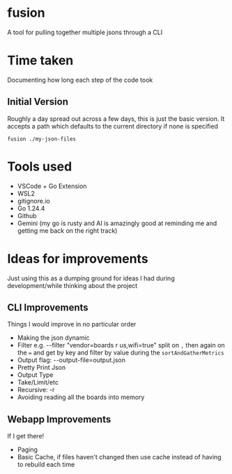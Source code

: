 # fusion

A tool for pulling together multiple jsons through a CLI

# Time taken

Documenting how long each step of the code took

## Initial Version

Roughly a day spread out across a few days, this is just the basic version.  It accepts a path which defaults to the current directory if none is specified

```
fusion ./my-json-files
```

# Tools used

* VSCode + Go Extension
* WSL2
* gitignore.io
* Go 1.24.4
* Github
* Gemini (my go is rusty and AI is amazingly good at reminding me and getting me back on the right track)

# Ideas for improvements

Just using this as a dumping ground for ideas I had during development/while thinking about the project

## CLI Improvements

Things I would improve in no particular order

* Making the json dynamic
* Filter e.g. --filter "vendor=boards r us,wifi=true" split on `,` then again on the `=` and get by key and filter by value during the `sortAndGatherMetrics`
* Output flag: --output-file=output.json
* Pretty Print Json
* Output Type
* Take/Limit/etc
* Recursive: -r
* Avoiding reading all the boards into memory

## Webapp Improvements

If I get there!

* Paging
* Basic Cache, if files haven't changed then use cache instead of having to rebuild each time
